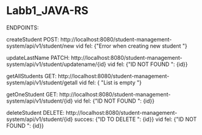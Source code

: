 # Labb1_JAVA-RS

ENDPOINTS:

createStudent POST: http://localhost:8080/student-management-system/api/v1/student/new
vid fel: {"Error when creating new student "}

updateLastName PATCH: http://localhost:8080/student-management-system/api/v1/student/updatename/{id}
vid fel: {"ID NOT FOUND ": {id}}

getAllStudents GET: http://localhost:8080/student-management-system/api/v1/student/getall
vid fel: { "List is empty "}

getOneStudent GET: http://localhost:8080/student-management-system/api/v1/student/{id}
vid fel: {"ID NOT FOUND ": {id}}

deleteStudent DELETE: http://localhost:8080/student-management-system/api/v1/student/{id}
succes: {"ID TO DELETE ": {id}}
vid fel: {"ID NOT FOUND ": {id}}

